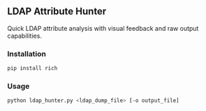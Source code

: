 ## LDAP Attribute Hunter
Quick LDAP attribute analysis with visual feedback and raw output capabilities.

### Installation
```bash
pip install rich
```

### Usage

```bash
python ldap_hunter.py <ldap_dump_file> [-o output_file]
```

